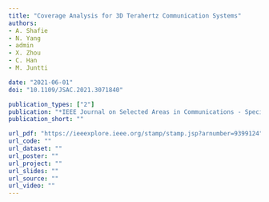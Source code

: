 ```yaml
---
title: "Coverage Analysis for 3D Terahertz Communication Systems"
authors:
- A. Shafie
- N. Yang
- admin
- X. Zhou
- C. Han
- M. Juntti

date: "2021-06-01"
doi: "10.1109/JSAC.2021.3071840"

publication_types: ["2"]
publication: "*IEEE Journal on Selected Areas in Communications - Special Issue on THz Communications and Networking*"
publication_short: ""

url_pdf: "https://ieeexplore.ieee.org/stamp/stamp.jsp?arnumber=9399124"
url_code: ""
url_dataset: ""
url_poster: ""
url_project: ""
url_slides: ""
url_source: ""
url_video: ""
---
```


